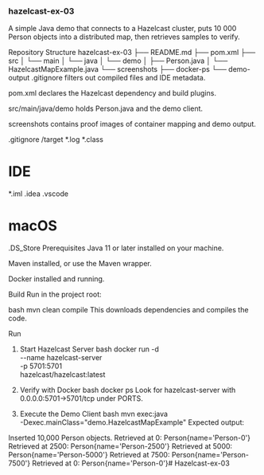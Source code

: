 ### hazelcast-ex-03
A simple Java demo that connects to a Hazelcast cluster, puts 10 000 Person objects into a distributed map, then retrieves samples to verify.

Repository Structure
hazelcast-ex-03
├── README.md
├── pom.xml
├── src
│   └── main
│       └── java
│           └── demo
│               ├── Person.java
│               └── HazelcastMapExample.java
└── screenshots
    ├── docker-ps
    └── demo-output
.gitignore filters out compiled files and IDE metadata.

pom.xml declares the Hazelcast dependency and build plugins.

src/main/java/demo holds Person.java and the demo client.

screenshots contains proof images of container mapping and demo output.

.gitignore
/target
*.log
*.class

# IDE
*.iml
.idea
.vscode

# macOS
.DS_Store
Prerequisites
Java 11 or later installed on your machine.

Maven installed, or use the Maven wrapper.

Docker installed and running.

Build
Run in the project root:

bash
mvn clean compile
This downloads dependencies and compiles the code.

Run
1. Start Hazelcast Server
bash
docker run -d \
  --name hazelcast-server \
  -p 5701:5701 \
  hazelcast/hazelcast:latest
2. Verify with Docker
bash
docker ps
Look for hazelcast-server with 0.0.0.0:5701->5701/tcp under PORTS.

3. Execute the Demo Client
bash
mvn exec:java \
  -Dexec.mainClass="demo.HazelcastMapExample"
Expected output:

Inserted 10,000 Person objects.
Retrieved at 0: Person{name='Person-0'}
Retrieved at 2500: Person{name='Person-2500'}
Retrieved at 5000: Person{name='Person-5000'}
Retrieved at 7500: Person{name='Person-7500'}
Retrieved at 0: Person{name='Person-0'}# Hazelcast-ex-03
